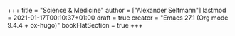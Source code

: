 +++
title = "Science & Medicine"
author = ["Alexander Seltmann"]
lastmod = 2021-01-17T00:10:37+01:00
draft = true
creator = "Emacs 27.1 (Org mode 9.4.4 + ox-hugo)"
bookFlatSection = true
+++
